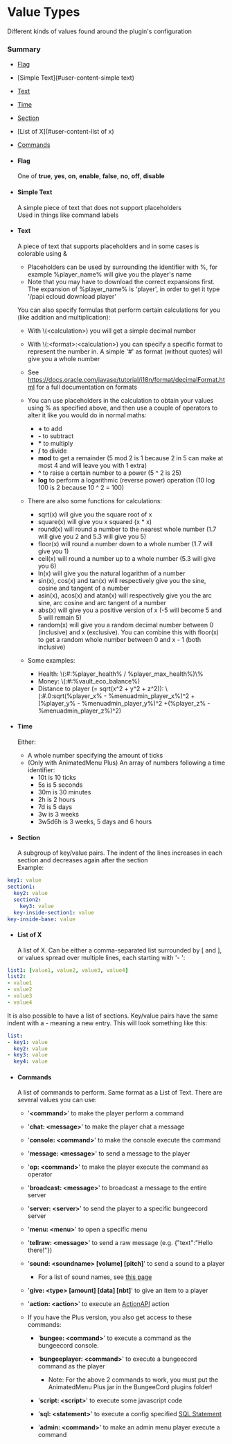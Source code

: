 # Value Types #
Different kinds of values found around the plugin's configuration  
### Summary ###
- [Flag](#user-content-flag)
- [Simple Text](#user-content-simple text)
- [Text](#user-content-text)
- [Time](#user-content-time)
- [Section](#user-content-section)
- [List of X](#user-content-list of x)
- [Commands](#user-content-commands)

- #### Flag ####
  One of **true**, **yes**, **on**, **enable**, **false**, **no**, **off**, **disable**  

- #### Simple Text ####
  A simple piece of text that does not support placeholders  
  Used in things like command labels  

- #### Text ####
  A piece of text that supports placeholders and in some cases is colorable using &  
    - Placeholders can be used by surrounding the identifier with %, for example %player_name% will give you the player's name
    - Note that you may have to download the correct expansions first. The expansion of %player_name% is 'player', in order to get it type '/papi ecloud download player'

  You can also specify formulas that perform certain calculations for you (like addition and multiplication):  
    - With \\(&lt;calculation&gt;) you will get a simple decimal number
    - With \\(:&lt;format&gt;:&lt;calculation&gt;) you can specify a specific format to represent the number in. A simple '#' as format (without quotes) will give you a whole number
    - See https://docs.oracle.com/javase/tutorial/i18n/format/decimalFormat.html for a full documentation on formats
    - You can use placeholders in the calculation to obtain your values using % as specified above, and then use a couple of operators to alter it like you would do in normal maths:
      - **+** to add
      - **-** to subtract
      - **&ast;** to multiply
      - **/** to divide
      - **mod** to get a remainder (5 mod 2 is 1 because 2 in 5 can make at most 4 and will leave you with 1 extra)
      - **^** to raise a certain number to a power (5 ^ 2 is 25)
      - **log** to perform a logarithmic (reverse power) operation (10 log 100 is 2 because 10 ^ 2 = 100)

    - There are also some functions for calculations:
      - sqrt(x) will give you the square root of x
      - square(x) will give you x squared (x \* x)
      - round(x) will round a number to the nearest whole number (1.7 will give you 2 and 5.3 will give you 5)
      - floor(x) will round a number down to a whole number (1.7 will give you 1)
      - ceil(x) will round a number up to a whole number (5.3 will give you 6)
      - ln(x) will give you the natural logarithm of a number
      - sin(x), cos(x) and tan(x) will respectively give you the sine, cosine and tangent of a number
      - asin(x), acos(x) and atan(x) will respectively give you the arc sine, arc cosine and arc tangent of a number
      - abs(x) will give you a positive version of x (-5 will become 5 and 5 will remain 5)
      - random(x) will give you a random decimal number between 0 (inclusive) and x (exclusive). You can combine this with floor(x) to get a random whole number between 0 and x - 1 (both inclusive)

    - Some examples:
      - Health: \\(:#:%player_health% / %player_max_health%)\\%
      - Money: \\(:#:%vault_eco_balance%)
      - Distance to player (= sqrt(x^2 + y^2 + z^2)): \\(:#.0:sqrt(%player_x% - %menuadmin_player_x%)^2 + (%player_y% - %menuadmin_player_y%)^2 +(%player_z% - %menuadmin_player_z%)^2)



- #### Time ####
  Either:  
    - A whole number specifying the amount of ticks
    - (Only with AnimatedMenu Plus) An array of numbers following a time identifier:
      - 10t is 10 ticks
      - 5s is 5 seconds
      - 30m is 30 minutes
      - 2h is 2 hours
      - 7d is 5 days
      - 3w is 3 weeks
      - 3w5d6h is 3 weeks, 5 days and 6 hours



- #### Section ####
  A subgroup of key/value pairs. The indent of the lines increases in each section and decreases again after the section  
  Example:  

```YAML
key1: value
section1:
  key2: value
  section2:
    key3: value
  key-inside-section1: value
key-inside-base: value
```

- #### List of X ####
  A list of X. Can be either a comma-separated list surrounded by [ and ], or values spread over multiple lines, each starting with '- ':  

```YAML
list1: [value1, value2, value3, value4]
list2:
- value1
- value2
- value3
- value4
```
  It is also possible to have a list of sections. Key/value pairs have the same indent with a - meaning a new entry. This will look something like this:  

```YAML
list:
- key1: value
  key2: value
- key3: value
  key4: value
```

- #### Commands ####
  A list of commands to perform. Same format as a List of Text. There are several values you can use:  
    - '**&lt;command&gt;**' to make the player perform a command
    - '**chat: &lt;message&gt;**' to make the player chat a message
    - '**console: &lt;command&gt;**' to make the console execute the command
    - '**message: &lt;message&gt;**' to send a message to the player
    - '**op: &lt;command&gt;**' to make the player execute the command as operator
    - '**broadcast: &lt;message&gt;**' to broadcast a message to the entire server
    - '**server: &lt;server&gt;**' to send the player to a specific bungeecord server
    - '**menu: &lt;menu&gt;**' to open a specific menu
    - '**tellraw: &lt;message&gt;**' to send a raw message (e.g. {"text":"Hello there!"})
    - '**sound: &lt;soundname&gt; [volume] [pitch]**' to send a sound to a player
      - For a list of sound names, see [this page](http://www.minecraftforum.net/forums/mapping-and-modding/mapping-and-modding-tutorials/1571574-all-minecraft-playsound-file-names-1-9)

    - '**give: &lt;type&gt; [amount] [data] [nbt]**' to give an item to a player
    - '**action: &lt;action&gt;**' to execute an [ActionAPI](https://www.spigotmc.org/resources/actionapi.16346/) action
    - If you have the Plus version, you also get access to these commands:
      - '**bungee: &lt;command&gt;**' to execute a command as the bungeecord console.
      - '**bungeeplayer: &lt;command&gt;**' to execute a bungeecord command as the player
        - Note: For the above 2 commands to work, you must put the AnimatedMenu Plus jar in the BungeeCord plugins folder!

      - '**script: &lt;script&gt;**' to execute some javascript code
      - '**sql: &lt;statement&gt;**' to execute a config specified [SQL Statement](config.md#sql_statements)
      - '**admin: &lt;command&gt;**' to make an admin menu player execute a command



